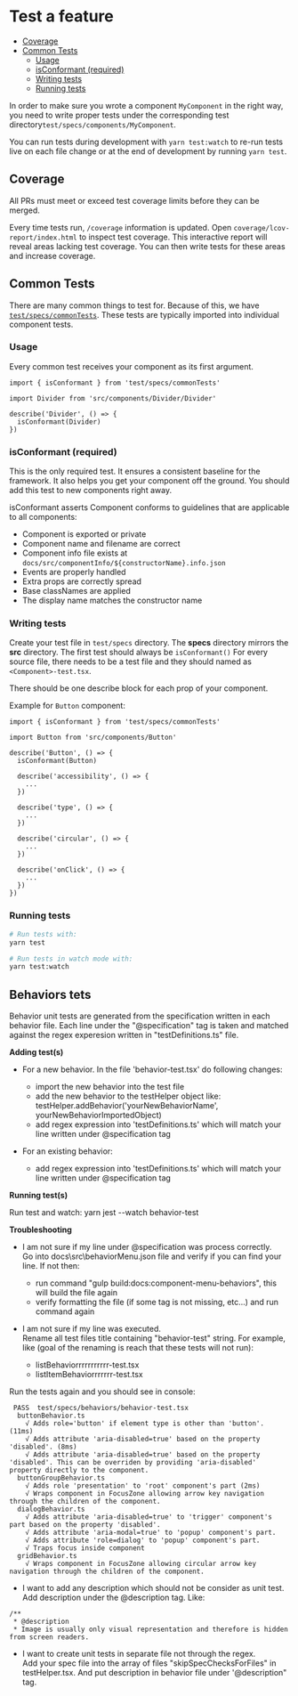 Test a feature
==============

<!-- START doctoc generated TOC please keep comment here to allow auto update -->
<!-- DON'T EDIT THIS SECTION, INSTEAD RE-RUN doctoc TO UPDATE -->


- [Coverage](#coverage)
- [Common Tests](#common-tests)
  - [Usage](#usage)
  - [isConformant (required)](#isconformant-required)
  - [Writing tests](#writing-tests)
  - [Running tests](#running-tests)

<!-- END doctoc generated TOC please keep comment here to allow auto update -->

In order to make sure you wrote a component `MyComponent` in the right way, you need to write proper tests under the corresponding test directory`test/specs/components/MyComponent`.

You can run tests during development with `yarn test:watch` to re-run tests live on each file change or at the end of development by running `yarn test`.

## Coverage

All PRs must meet or exceed test coverage limits before they can be merged.

Every time tests run, `/coverage` information is updated. Open `coverage/lcov-report/index.html` to inspect test coverage. This interactive report will reveal areas lacking test coverage. You can then write tests for these areas and increase coverage.

## Common Tests

There are many common things to test for. Because of this, we have [`test/specs/commonTests`][1].
These tests are typically imported into individual component tests.

### Usage

Every common test receives your component as its first argument.

```tsx
import { isConformant } from 'test/specs/commonTests'

import Divider from 'src/components/Divider/Divider'

describe('Divider', () => {
  isConformant(Divider)
})

```

### isConformant (required)

This is the only required test. It ensures a consistent baseline for the framework. It also helps you get your component off the ground. You should add this test to new components right away.

isConformant asserts Component conforms to guidelines that are applicable to all components:

- Component is exported or private
- Component name and filename are correct
- Component info file exists at `docs/src/componentInfo/${constructorName}.info.json`
- Events are properly handled
- Extra props are correctly spread
- Base classNames are applied
- The display name matches the constructor name

### Writing tests

Create your test file in `test/specs` directory. The **specs** directory mirrors the **src** directory. The first test should always be `isConformant()`
For every source file, there needs to be a test file and they should named as `<Component>-test.tsx`.

There should be one describe block for each prop of your component.

Example for `Button` component:

```tsx
import { isConformant } from 'test/specs/commonTests'

import Button from 'src/components/Button'

describe('Button', () => {
  isConformant(Button)

  describe('accessibility', () => {
    ...
  })

  describe('type', () => {
    ...
  })

  describe('circular', () => {
    ...
  })

  describe('onClick', () => {
    ...
  })
})
```

### Running tests

```bash
# Run tests with:
yarn test

# Run tests in watch mode with:
yarn test:watch
```

[1]: https://github.com/stardust-ui/react/tree/master/test/specs/commonTests

## Behaviors tets

Behavior unit tests are generated from the specification written in each behavior file.
Each line under the "@specification" tag is taken and matched against the regex experesion written in "testDefinitions.ts" file. 

**Adding test(s)**

- For a new behavior. In the file 'behavior-test.tsx' do following changes:
  - import the new behavior into the test file
  - add the new behavior to the testHelper object like: testHelper.addBehavior('yourNewBehaviorName', yourNewBehaviorImportedObject)
  - add regex expression into 'testDefinitions.ts' which will match your line written under @specification tag

- For an existing behavior:
  - add regex expression into 'testDefinitions.ts' which will match your line written under @specification tag

**Running test(s)**

Run test and watch: yarn jest --watch behavior-test


**Troubleshooting**

- I am not sure if my line under @specification was process correctly. <br>
Go into docs\src\behaviorMenu.json file and verify if you can find your line. If not then:
  - run command "gulp build:docs:component-menu-behaviors", this will build the file again
  - verify formatting the file (if some tag is not missing, etc...) and run command again

- I am not sure if my line was executed. </br> 
Rename all test files title containing "behavior-test" string. 
For example, like (goal of the renaming is reach that these tests will not run):
  - listBehaviorrrrrrrrrrr-test.tsx
  - listItemBehaviorrrrrrr-test.tsx

Run the tests again and you should see in console:
```
 PASS  test/specs/behaviors/behavior-test.tsx
  buttonBehavior.ts
    √ Adds role='button' if element type is other than 'button'. (11ms)
    √ Adds attribute 'aria-disabled=true' based on the property 'disabled'. (8ms)
    √ Adds attribute 'aria-disabled=true' based on the property 'disabled'. This can be overriden by providing 'aria-disabled' property directly to the component.
  buttonGroupBehavior.ts
    √ Adds role 'presentation' to 'root' component's part (2ms)
    √ Wraps component in FocusZone allowing arrow key navigation through the children of the component.  
  dialogBehavior.ts
    √ Adds attribute 'aria-disabled=true' to 'trigger' component's part based on the property 'disabled'.
    √ Adds attribute 'aria-modal=true' to 'popup' component's part.
    √ Adds attribute 'role=dialog' to 'popup' component's part.
    √ Traps focus inside component
  gridBehavior.ts
    √ Wraps component in FocusZone allowing circular arrow key navigation through the children of the component.  
```

- I want to add any description which should not be consider as unit test. <br>
Add description under the @description tag. Like:
```
/**
 * @description
 * Image is usually only visual representation and therefore is hidden from screen readers.
```

- I want to create unit tests in separate file not through the regex. <br>
Add your spec file into the array of files "skipSpecChecksForFiles" in testHelper.tsx. And put description in behavior file under '@description" tag.

